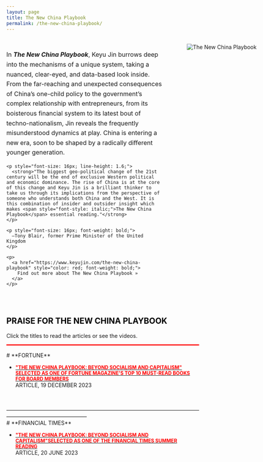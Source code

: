 ```yaml
---
layout: page
title: The New China Playbook
permalink: /the-new-china-playbook/
---
```

<br>
<!-- 开始文本和图片布局的容器 -->
<div class="content-container" style="display: flex; align-items: flex-start; justify-content: flex-start; width: 70vw; margin: 0 auto; flex-direction: row;">

  <!-- 左侧：文本内容 -->
  <div class="text-content" style="flex: 19; padding-right: 30px;">
    <p style="font-size: 16px; line-height: 1.6;">
      In <span style="font-style: italic; font-weight: bold;">The New China Playbook</span>, Keyu Jin burrows deep into the mechanisms of a unique system, taking a nuanced, clear-eyed, and data-based look inside. From the far-reaching and unexpected consequences of China’s one-child policy to the government’s complex relationship with entrepreneurs, from its boisterous financial system to its latest bout of techno-nationalism, Jin reveals the frequently misunderstood dynamics at play. China is entering a new era, soon to be shaped by a radically different younger generation.
    </p>

    <p style="font-size: 16px; line-height: 1.6;">
      <strong>"The biggest geo-political change of the 21st century will be the end of exclusive Western political and economic dominance. The rise of China is at the core of this change and Keyu Jin is a brilliant thinker to take us through its implications from the perspective of someone who understands both China and the West. It is this combination of insider and outsider insight which makes <span style="font-style: italic;">The New China Playbook</span> essential reading."</strong>
    </p>

    <p style="font-size: 16px; font-weight: bold;">
      —Tony Blair, former Prime Minister of the United Kingdom
    </p>

    <p>
      <a href="https://www.keyujin.com/the-new-china-playbook" style="color: red; font-weight: bold;">
        Find out more about The New China Playbook »
      </a>
    </p>
  </div>

  <!-- 右侧：图片 -->
  <div class="image-content" style="flex: 1; padding-left: 30px;">
    <img src="{{ site.baseurl }}/images/the-new-china-playbook.jpg" alt="The New China Playbook" style="max-width: 100%; height: auto; min-width: 200px; max-width: 400px;">
  </div>

</div>

<!-- 响应式样式，确保在小屏幕上文字在上，图片在下 -->
<style>
  /* 默认 PC 端布局：文字在左边，图片在右边 */
  .content-container {
    display: flex;
    flex-direction: row;
    align-items: flex-start;
    justify-content: flex-start;
  }

  /* 小屏幕（如手机端）布局：文字在上，图片在下 */
  @media (max-width: 768px) {
    .content-container {
      flex-direction: column; /* 文字在上，图片在下 */
    }

    /* 调整文字和图片的间距 */
    .text-content {
      padding-right: 0;
      padding-bottom: 20px; /* 让文字和图片间距更大 */
    }

    .image-content {
      padding-left: 0;
    }
  }
</style>
<!-- 结束文本和图片布局的容器 -->
<br>
<br>
<h2 style="font-weight:bold; color:black;">PRAISE FOR THE NEW CHINA PLAYBOOK</h2>

Click the titles to read the articles or see the videos.
<hr style="border: none; height: 3px; background-color: red; margin: 0;" /><br>
# **FORTUNE**

- [<span style="color:red; font-weight:bold; font-size:0.9em;">"THE NEW CHINA PLAYBOOK: BEYOND SOCIALISM AND CAPITALISM" SELECTED AS ONE OF FORTUNE MAGAZINE'S TOP 10 MUST-READ BOOKS FOR BOARD MEMBERS </span>](https://fortune.com/2023/12/19/10-books-every-board-member-should-read/)<br>
ARTICLE, 19 DECEMBER 2023
<br>
<br>
———————————————————————————————————————————————————
<br>
# **FINANCIAL TIMES**

- [<span style="color:red; font-weight:bold; font-size:0.9em;">"THE NEW CHINA PLAYBOOK: BEYOND SOCIALISM AND CAPITALISM"SELECTED AS ONE OF THE FINANCIAL TIMES SUMMER READING</span>](https://www.ft.com/content/f52b45e8-a411-483f-8a4c-e02319f26eee)<br>
ARTICLE, 20 JUNE 2023
<br>
<br>


